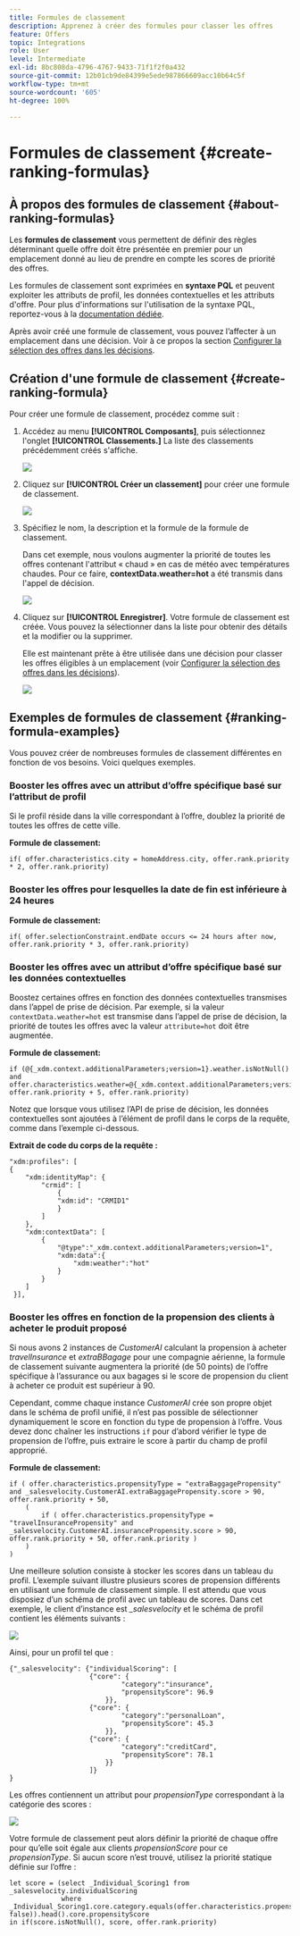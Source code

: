 ```yaml
---
title: Formules de classement
description: Apprenez à créer des formules pour classer les offres
feature: Offers
topic: Integrations
role: User
level: Intermediate
exl-id: 8bc808da-4796-4767-9433-71f1f2f0a432
source-git-commit: 12b01cb9de84399e5ede987866609acc10b64c5f
workflow-type: tm+mt
source-wordcount: '605'
ht-degree: 100%

---
```


# Formules de classement {#create-ranking-formulas}

## À propos des formules de classement {#about-ranking-formulas}

Les **formules de classement** vous permettent de définir des règles déterminant quelle offre doit être présentée en premier pour un emplacement donné au lieu de prendre en compte les scores de priorité des offres.

Les formules de classement sont exprimées en **syntaxe PQL** et peuvent exploiter les attributs de profil, les données contextuelles et les attributs d&#39;offre. Pour plus d&#39;informations sur l&#39;utilisation de la syntaxe PQL, reportez-vous à la [documentation dédiée](https://experienceleague.adobe.com/docs/experience-platform/segmentation/pql/overview.html?lang=fr).

Après avoir créé une formule de classement, vous pouvez l’affecter à un emplacement dans une décision. Voir à ce propos la section [Configurer la sélection des offres dans les décisions](../offer-activities/configure-offer-selection.md).

## Création d&#39;une formule de classement {#create-ranking-formula}

Pour créer une formule de classement, procédez comme suit :

1. Accédez au menu **[!UICONTROL Composants]**, puis sélectionnez l&#39;onglet **[!UICONTROL Classements.]** La liste des classements précédemment créés s&#39;affiche.

   ![](../assets/rankings-list.png)

1. Cliquez sur **[!UICONTROL Créer un classement]** pour créer une formule de classement.

   ![](../assets/ranking-create-formula.png)

1. Spécifiez le nom, la description et la formule de la formule de classement.

   Dans cet exemple, nous voulons augmenter la priorité de toutes les offres contenant l&#39;attribut « chaud » en cas de météo avec températures chaudes. Pour ce faire, **contextData.weather=hot** a été transmis dans l&#39;appel de décision.

   ![](../assets/ranking-syntax.png)

1. Cliquez sur **[!UICONTROL Enregistrer]**. Votre formule de classement est créée. Vous pouvez la sélectionner dans la liste pour obtenir des détails et la modifier ou la supprimer.

   Elle est maintenant prête à être utilisée dans une décision pour classer les offres éligibles à un emplacement (voir [Configurer la sélection des offres dans les décisions](../offer-activities/configure-offer-selection.md)).

   ![](../assets/ranking-formula-created.png)

## Exemples de formules de classement {#ranking-formula-examples}

Vous pouvez créer de nombreuses formules de classement différentes en fonction de vos besoins. Voici quelques exemples.

<!--
Boost by offer ID

Boost the priority of an offer with the offer ID *xcore:personalized-offer:13d213cd4cb328ec* by 5.

**Ranking formula:**

```
if( offer._id = "xcore:personalized-offer:13d213cd4cb328ec", offer.rank.priority + 5, offer.rank.priority)
```

Change the offer priority based on a certain profile attribute

Set the offer priority to 30 for offer *xcore:personalized-offer:13d213cd4cb328ec* if the user lives in the city of Bondi.

**Ranking formula:**

```
if( offer._id = "xcore:personalized-offer:13d213cd4cb328ec" and homeAddress.city.equals("Bondi", false), 30, offer.rank.priority)
```

Boost multiple offers by offer ID based on the presence of a profile's segment membership

Boost the priority of offers based on whether the user is a member of a priority segment, which is configured as an attribute in the offer.

**Ranking formula:**

```
if( segmentMembership.get("ups").get(offer.characteristics.prioritySegmentId).status in (["realized","existing"]), offer.rank.priority + 10, offer.rank.priority)
```
-->

### Booster les offres avec un attribut d’offre spécifique basé sur l’attribut de profil

Si le profil réside dans la ville correspondant à l’offre, doublez la priorité de toutes les offres de cette ville.

**Formule de classement:**

```
if( offer.characteristics.city = homeAddress.city, offer.rank.priority * 2, offer.rank.priority)
```

### Booster les offres pour lesquelles la date de fin est inférieure à 24 heures

**Formule de classement:**

```
if( offer.selectionConstraint.endDate occurs <= 24 hours after now, offer.rank.priority * 3, offer.rank.priority)
```

### Booster les offres avec un attribut d’offre spécifique basé sur les données contextuelles

Boostez certaines offres en fonction des données contextuelles transmises dans l’appel de prise de décision. Par exemple, si la valeur `contextData.weather=hot` est transmise dans l’appel de prise de décision, la priorité de toutes les offres avec la valeur `attribute=hot` doit être augmentée.

**Formule de classement:**

```
if (@{_xdm.context.additionalParameters;version=1}.weather.isNotNull()
and offer.characteristics.weather=@{_xdm.context.additionalParameters;version=1}.weather, offer.rank.priority + 5, offer.rank.priority)
```

Notez que lorsque vous utilisez l’API de prise de décision, les données contextuelles sont ajoutées à l’élément de profil dans le corps de la requête, comme dans l’exemple ci-dessous.

**Extrait de code du corps de la requête :**

```
"xdm:profiles": [
{
    "xdm:identityMap": {
        "crmid": [
            {
            "xdm:id": "CRMID1"
            }
        ]
    },
    "xdm:contextData": [
        {
            "@type":"_xdm.context.additionalParameters;version=1",
            "xdm:data":{
                "xdm:weather":"hot"
            }
        }
    ]
 }],
```

### Booster les offres en fonction de la propension des clients à acheter le produit proposé

Si nous avons 2 instances de *CustomerAI* calculant la propension à acheter *travelInsurance* et *extraBBagage* pour une compagnie aérienne, la formule de classement suivante augmentera la priorité (de 50 points) de l’offre spécifique à l’assurance ou aux bagages si le score de propension du client à acheter ce produit est supérieur à 90.

Cependant, comme chaque instance *CustomerAI* crée son propre objet dans le schéma de profil unifié, il n’est pas possible de sélectionner dynamiquement le score en fonction du type de propension à l’offre. Vous devez donc chaîner les instructions `if` pour d’abord vérifier le type de propension de l’offre, puis extraire le score à partir du champ de profil approprié.

**Formule de classement:**

```
if ( offer.characteristics.propensityType = "extraBaggagePropensity" and _salesvelocity.CustomerAI.extraBaggagePropensity.score > 90, offer.rank.priority + 50,
    (
        if ( offer.characteristics.propensityType = "travelInsurancePropensity" and _salesvelocity.CustomerAI.insurancePropensity.score > 90, offer.rank.priority + 50, offer.rank.priority )
    )
)
```

Une meilleure solution consiste à stocker les scores dans un tableau du profil. L’exemple suivant illustre plusieurs scores de propension différents en utilisant une formule de classement simple. Il est attendu que vous disposiez d’un schéma de profil avec un tableau de scores. Dans cet exemple, le client d’instance est *_salesvelocity* et le schéma de profil contient les éléments suivants :

![](../assets/ranking-example-schema.png)

Ainsi, pour un profil tel que :

```
{"_salesvelocity": {"individualScoring": [
                    {"core": {
                            "category":"insurance",
                            "propensityScore": 96.9
                        }},
                    {"core": {
                            "category":"personalLoan",
                            "propensityScore": 45.3
                        }},
                    {"core": {
                            "category":"creditCard",
                            "propensityScore": 78.1
                        }}
                    ]}
}
```

Les offres contiennent un attribut pour *propensionType* correspondant à la catégorie des scores :

![](../assets/ranking-example-propensityType.png)

Votre formule de classement peut alors définir la priorité de chaque offre pour qu’elle soit égale aux clients *propensionScore* pour ce *propensionType*. Si aucun score n’est trouvé, utilisez la priorité statique définie sur l’offre :

```
let score = (select _Individual_Scoring1 from _salesvelocity.individualScoring
             where _Individual_Scoring1.core.category.equals(offer.characteristics.propensityType, false)).head().core.propensityScore
in if(score.isNotNull(), score, offer.rank.priority)
```
